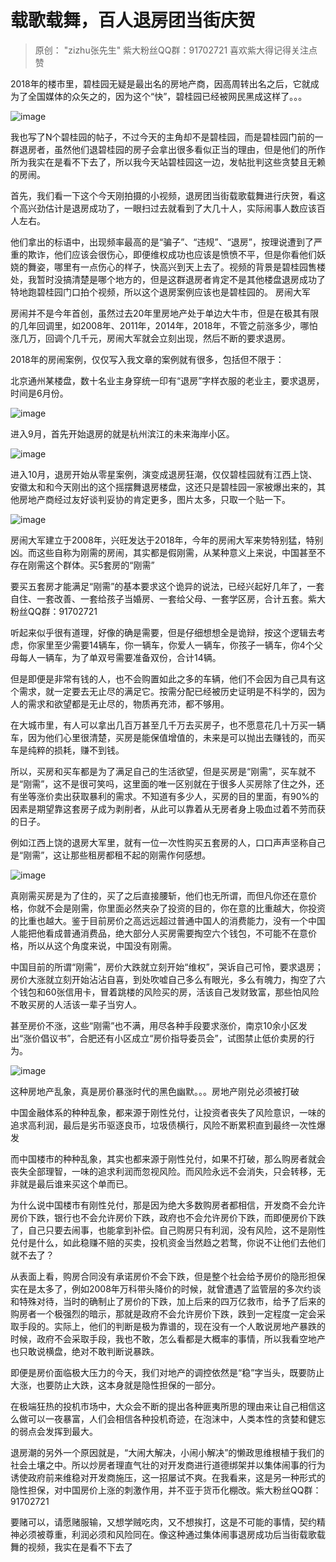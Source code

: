 # 载歌载舞，百人退房团当街庆贺



> 原创： "zizhu张先生" 紫大粉丝QQ群：91702721 喜欢紫大得记得关注点赞

2018年的楼市里，碧桂园无疑是最出名的房地产商，因高周转出名之后，它就成为了全国媒体的众矢之的，因为这个“快”，碧桂园已经被网民黑成这样了。。。

![image](http://upload-images.jianshu.io/upload_images/14971513-0a52221ee4307d4d?imageMogr2/auto-orient/strip|imageView2/2/w/1240)

我也写了N个碧桂园的帖子，不过今天的主角却不是碧桂园，而是碧桂园门前的一群退房者，虽然他们退碧桂园的房子会拿出很多看似正当的理由，但是他们的所作所为我实在是看不下去了，所以我今天站碧桂园这一边，发帖批判这些贪婪且无赖的房闹。

首先，我们看一下这个今天刚拍摄的小视频，退房团当街载歌载舞进行庆贺，看这个高兴劲估计是退房成功了，一眼扫过去就看到了大几十人，实际闹事人数应该百人左右。

他们拿出的标语中，出现频率最高的是“骗子”、“违规”、“退房”，按理说遭到了严重的欺诈，他们应该会很伤心，即便维权成功也应该是愤愤不平，但是你看他们妖娆的舞姿，哪里有一点伤心的样子，快高兴到天上去了。视频的背景是碧桂园售楼处，我暂时没搞清楚是哪个地方的，但是这群退房者肯定不是其他楼盘退房成功了特地跑碧桂园门口拍个视频，所以这个退房案例应该也是碧桂园的。 房闹大军

房闹并不是今年首创，虽然过去20年里房地产处于单边大牛市，但是在极其有限的几年回调里，如2008年、2011年，2014年，2018年，不管之前涨多少，哪怕涨几万，回调个几千元，房闹大军就会立刻出现，然后不断的要求退房。

2018年的房闹案例，仅仅写入我文章的案例就有很多，包括但不限于：

北京通州某楼盘，数十名业主身穿统一印有“退房”字样衣服的老业主，要求退房，时间是6月份。

![image](http://upload-images.jianshu.io/upload_images/14971513-e7da662895e5272b?imageMogr2/auto-orient/strip|imageView2/2/w/1240)

进入9月，首先开始退房的就是杭州滨江的未来海岸小区。

![image](http://upload-images.jianshu.io/upload_images/14971513-c1e5c8f0ee02c0c9?imageMogr2/auto-orient/strip|imageView2/2/w/1240)

进入10月，退房开始从零星案例，演变成退房狂潮，仅仅碧桂园就有江西上饶、安徽太和和今天刚出的这个摇摆舞退房楼盘，这还只是碧桂园一家被爆出来的，其他房地产商经过友好谈判妥协的肯定更多，图片太多，只取一个贴一下。

![image](http://upload-images.jianshu.io/upload_images/14971513-a4f57b49fae2fd90?imageMogr2/auto-orient/strip|imageView2/2/w/1240)

房闹大军建立于2008年，兴旺发达于2018年，今年的房闹大军来势特别猛，特别凶。而这些自称为刚需的房闹，其实都是假刚需，从某种意义上来说，中国甚至不存在刚需这个群体。买5套房的“刚需”

要买五套房才能满足“刚需”的基本要求这个诡异的说法，已经兴起好几年了，一套自住、一套改善、一套给孩子当婚房、一套给父母、一套学区房，合计五套。紫大粉丝QQ群：91702721

听起来似乎很有道理，好像的确是需要，但是仔细想想全是诡辩，按这个逻辑去考虑，你家里至少需要14辆车，你一辆车，你爱人一辆车，你孩子一辆车，你4个父母每人一辆车，为了单双号需要准备双份，合计14辆。

但是即便是非常有钱的人，也不会购置如此之多的车辆，他们不会因为自己具有这个需求，就一定要去无止尽的满足它。按需分配已经被历史证明是不科学的，因为人的需求和欲望都是无止尽的，物质再充沛，都不够用。

在大城市里，有人可以拿出几百万甚至几千万去买房子，也不愿意花几十万买一辆车，因为他们心里很清楚，买房是能保值增值的，未来是可以抛出去赚钱的，而买车是纯粹的损耗，赚不到钱。

所以，买房和买车都是为了满足自己的生活欲望，但是买房是“刚需”，买车就不是“刚需”，这不是很可笑吗，这里面的唯一区别就在于很多人买房除了住之外，还有坐等涨价卖出获取暴利的需求。不知道有多少人，买房的目的里面，有90%的因素是期望靠这套房子成为剥削者，从此可以靠着从无房者身上吸血过着不劳而获的日子。

例如江西上饶的退房大军里，就有一位一次性购买五套房的人，口口声声坚称自己是“刚需”，这让那些租房都租不起的刚需作何感想。

![image](http://upload-images.jianshu.io/upload_images/14971513-179ff4edad13747f?imageMogr2/auto-orient/strip|imageView2/2/w/1240)

真刚需买房是为了住的，买了之后直接腰斩，他们也无所谓，而但凡你还在意价格，你就不会是刚需，你里面必然夹杂了投资的目的，你在意的比重越大，你投资的比重也越大。鉴于目前房价之高远远超过普通中国人的消费能力，没有一个中国人能把他看成普通消费品，绝大部分人买房需要掏空六个钱包，不可能不在意价格，所以从这个角度来说，中国没有刚需。

中国目前的所谓“刚需”，房价大跌就立刻开始“维权”，哭诉自己可怜，要求退房；房价大涨就立刻开始沾沾自喜，到处吹嘘自己多么有眼光，多么有魄力，掏空了六个钱包和60张信用卡，冒着跳楼的风险买的房，活该自己发财致富，那些怕风险不敢买房的人活该一辈子当穷人。

甚至房价不涨，这些“刚需”也不满，用尽各种手段要求涨价，南京10余小区发出“涨价倡议书”，合肥还有小区成立“房价指导委员会”，试图禁止低价卖房的行为。

![image](http://upload-images.jianshu.io/upload_images/14971513-462be26f0438021d?imageMogr2/auto-orient/strip|imageView2/2/w/1240)

这种房地产乱象，真是房价暴涨时代的黑色幽默。。。房地产刚兑必须被打破

中国金融体系的种种乱象，都来源于刚性兑付，让投资者丧失了风险意识，一味的追求高利润，最后是劣币驱逐良币，垃圾债横行，风险不断累积直到最终一次性爆发

而中国楼市的种种乱象，其实也都来源于刚性兑付，如果不打破，那么购房者就会丧失全部理智，一味的追求利润而忽视风险。而风险永远不会消失，只会转移，无非就是最后谁来买这个单而已。

为什么说中国楼市有刚性兑付，那是因为绝大多数购房者都相信，开发商不会允许房价下跌，银行也不会允许房价下跌，政府也不会允许房价下跌，而即便房价下跌了，自己只要去闹事，也能拿到补偿。自己购房只有利润，没有风险，这不是刚性兑付是什么，如此稳赚不赔的买卖，投机资金当然趋之若鹜，你说不让他们去他们就不去了？

从表面上看，购房合同没有承诺房价不会下跌，但是整个社会给予房价的隐形担保实在是太多了，例如2008年万科带头降价的时候，就曾遭遇了监管层的多次约谈和特殊对待，当时的确制止了房价的下跌，加上后来的四万亿救市，给予了后来的购房者一个极强烈的暗示，那就是政府不会允许房价下跌，跌到一定程度一定会采取手段的。实际上，他们的判断是极为靠谱的，现在没有一个人敢说房地产暴跌的时候，政府不会采取手段，我也不敢，怎么看都是大概率的事情，所以我看空地产也只敢说横盘，绝对不敢判断说暴跌。

即便是房价面临极大压力的今天，我们对地产的调控依然是“稳”字当头，既要防止大涨，也要防止大跌，这本身就是隐性担保的一部分。

在极端狂热的投机市场中，大众会不断的提出各种匪夷所思的理由来让自己相信这么做可以一夜暴富，人们会相信各种投机奇迹，在泡沫中，人类本性的贪婪和健忘的弱点会发挥到最大。

退房潮的另外一个原因就是，“大闹大解决，小闹小解决”的懒政思维根植于我们的社会土壤之中。所以炒房者理直气壮的对开发商进行道德绑架并以集体闹事的行为诱使政府前来维稳对开发商施压，这一招屡试不爽。在我看来，这是另一种形式的隐性担保，对中国房价上涨的刺激作用，并不亚于货币化棚改。紫大粉丝QQ群：91702721

要赌可以，请愿赌服输，又想学贼吃肉，又不想挨打，这是不可能的事情，契约精神必须被尊重，利润必须和风险同在。像这种通过集体闹事退房成功后当街载歌载舞的视频，我实在是看不下去了

